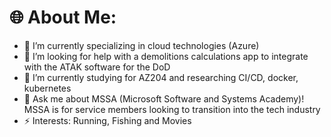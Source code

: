 # 🌐 About Me:

- 🔭 I’m currently specializing in cloud technologies (Azure)
- 🤝 I’m looking for help with a demolitions calculations app to integrate with the ATAK software for the DoD
- 🌱 I’m currently studying for AZ204 and researching CI/CD, docker, kubernetes
- 💬 Ask me about MSSA (Microsoft Software and Systems Academy)! MSSA is for service members looking to transition into the tech industry
- ⚡ Interests: Running, Fishing and Movies
